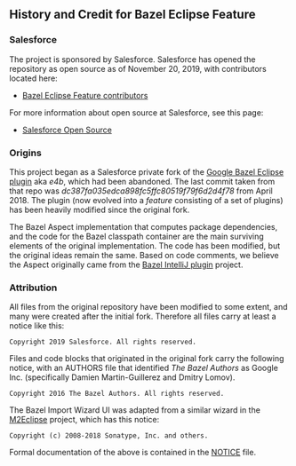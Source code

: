## History and Credit for Bazel Eclipse Feature

### Salesforce

The project is sponsored by Salesforce.
Salesforce has opened the repository as open source as of November 20, 2019, with contributors located here:

- [Bazel Eclipse Feature contributors](https://github.com/salesforce/bazel-eclipse/settings/collaboration)

For more information about open source at Salesforce, see this page:

- [Salesforce Open Source](https://opensource.salesforce.com/)

### Origins

This project began as a Salesforce private fork of the [Google Bazel Eclipse plugin](https://github.com/bazelbuild/eclipse) aka *e4b*,
  which had been abandoned.
The last commit taken from that repo was *dc387fa035edca898fc5ffc80519f79f6d2d4f78* from April 2018.
The plugin (now evolved into a *feature* consisting of a set of plugins) has been heavily modified since the original fork.

The Bazel Aspect implementation that computes package dependencies, and the code for the Bazel classpath container are the main surviving elements of the original implementation.
The code has been modified, but the original ideas remain the same.
Based on code comments, we believe the Aspect originally came from the [Bazel IntelliJ plugin](https://github.com/bazelbuild/intellij) project.

### Attribution

All files from the original repository have been modified to some extent, and many were created after the initial fork.
Therefore all files carry at least a notice like this:
```
Copyright 2019 Salesforce. All rights reserved.
```

Files and code blocks that originated in the original fork carry the following notice, with an AUTHORS file that
  identified *The Bazel Authors* as Google Inc.
  (specifically Damien Martin-Guillerez and Dmitry Lomov).
```
Copyright 2016 The Bazel Authors. All rights reserved.
```

The Bazel Import Wizard UI was adapted from a similar wizard in the [M2Eclipse](https://www.eclipse.org/m2e/) project,
  which has this notice:
```
Copyright (c) 2008-2018 Sonatype, Inc. and others.
```

Formal documentation of the above is contained in the [NOTICE](../NOTICE) file.
